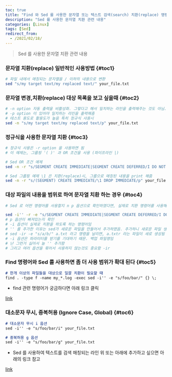 ```yaml
---
toc: true
title: "Find 와 Sed 를 사용한 문자열 또는 텍스트 검색(search) 치환(replace) 명령어"
description: "Sed 를 사용한 문자열 치환 관련 내용"
categories: [Linux]
tags: [Sed]
redirect_from:
  - /2021/02/18/
---
```


> Sed 를 사용한 문자열 치환 관련 내용

### 문자열 치환(replace) 일반적인 사용방법 {#toc1}

```bash
# 파일 내에서 매칭되는 문자열을 / 이하의 내용으로 변환
sed "s/my target text/my replaced text/" your_file.txt 
```

### 문자열 변경,치환(replace) 대상 목록을 보고 싶을때 {#toc2}

```bash
# -n option 자동 출력을 비활성화. 그렇다고 해서 일치하는 라인을 출력해주는 것도 아님.
# -p option 이 있어야 일치하는 라인을 출력해줌
# 테스트 용도로 활용도가 높음 특히 정규식 사용시
sed -n "s/my target text/my replaced text/p" your_file.txt 
```

### 정규식을 사용한 문자열 치환 {#toc3}

```bash
# 정규식 사용은 -r option 을 사용하면 됨
# 이 예제는, 그룹핑 '( )' 과 OR 조건을 사용 (파이프라인 |)

# Sed OR 조건 예제
sed -n -r "s/SEGMENT CREATE IMMEDIATE|SEGMENT CREATE DEFERRED/I DO NOT WANT SEGMENT SYNTAX/p" your_file.txt 

# Sed 그룹핑 예제 \1 은 치환(replace)시, 그룹으로 매칭된 내용을 print 해줌
sed -n -r "s/(SEGMENT) CREATE IMMEDIATE/\1 DROP IMMEDIATE/p" your_file.txt
```

### 대상 파일의 내용을 범위로 하여 문자열 치환 하는 경우 {#toc4}

```bash
# Sed 로 어떤 명령어를 사용할지 n p 옵션으로 확인하였다면, 실제로 치환 명령어를 사용해 보자

sed -i'' -r -e "s/SEGMENT CREATE IMMEDIATE|SEGMENT CREATE DEFERRED/I DO NOT WANT SEGMENT SYNTAX/" your_file.txt 
# p 옵션이 빠져있는지 확인
# -i 옵션이 실제로 치환을 하도록 하는 명령어임
# '' 를 추가한 이유는 sed가 새로운 파일을 만들어서 추가하였음. 추가하니 새로운 파일 생성 안함
# sed -ir -e "s/a/b/" a.txt 라고 명령을 날리면, a.txtr 라는 파일이 새로 생성됨
# -i 옵션은 파라미터를 받기를 기대하기 때문. 백업 파일명임
# 난 그런거 싫어서 늘 '' 추가함
# 그리고 여러 옵션을 묶어서 사용하지 않는것도 중요함 -ir
```

### Find 명령어와 Sed 를 사용하면 좀 더 사용 범위가 확대 된다 {#toc5}

```md
# 한개 이상의 파일들을 대상으로 일괄 치환이 필요할 때
find . -type f -name my_*.log -exec sed -i'' -e "s/foo/bar/" {} \;
```

- find 관련 명령어가 궁금하다면 아래 링크 클릭

[link](https://marindie.github.io/blog/linux/Linux-Find-Command-KR)

### 대소문자 무시, 중복허용 (Ignore Case, Global) {#toc6}

```md
# 대소문자 무시 i 옵션
sed -i'' -e "s/foo/bar/i" your_file.txt

# 중복허용 g 옵션
sed -i'' -e "s/foo/bar/g" your_file.txt
```

- Sed 를 사용하여 텍스트를 검색 매칭되는 라인 위 또는 아래에 추가하고 싶으면 아래의 링크 참고

[link](https://marindie.github.io/linux/Sed-Append-KR/)

[^1]: This is a footnote.

[kramdown]: https://kramdown.gettalong.org/
[My Blog]: https://marindie.github.io
